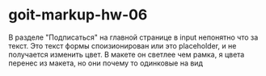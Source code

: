 # goit-markup-hw-06

В разделе "Подписаться" на главной странице в input непонятно что за текст. Это текст формы
споизионирован или это placeholder, и не получается изменить цвет. В макете он светлее чем рамка, я
цвета перенес из макета, но они почему то одинковые на вид
